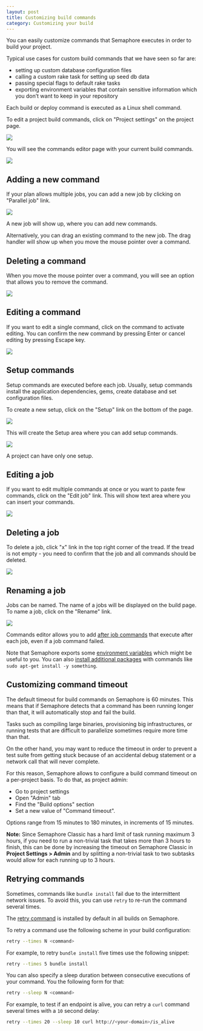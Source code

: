 ```yaml
---
layout: post
title: Customizing build commands
category: Customizing your build
---
```


You can easily customize commands that Semaphore executes in order to build your project.

Typical use cases for custom build commands that we have seen so far are:

 * setting up custom database configuration files
 * calling a custom rake task for setting up seed db data
 * passing special flags to default rake tasks
 * exporting environment variables that contain sensitive information which you don’t want to keep in your repository

Each build or deploy command is executed as a Linux shell command.

To edit a project build commands, click on "Project settings" on the  project page.

<img src="/docs/assets/img/custom-build-commands/cbc-project-settings-link.png" class="img-bordered-padding img-responsive">

You will see the commands editor page with your current build commands.

<img src="/docs/assets/img/custom-build-commands/build-settings.png" class="img-bordered-padding img-responsive">

## Adding a new command

If your plan allows multiple jobs, you can add a new job by clicking on
"Parallel job" link.

<img src="/docs/assets/img/custom-build-commands/parallel-job.png" class="img-bordered-padding img-responsive">

A new job will show up, where you can add new commands.

Alternatively, you can drag an existing command to the new job. The drag
handler will show up when you move the mouse pointer over a command.

## Deleting a command

When you move the mouse pointer over a command, you will see an option that
allows you to remove the command.

<img src="/docs/assets/img/custom-build-commands/delete-command.png" class="img-bordered-padding img-responsive">

## Editing a command

If you want to edit a single command, click on the command to activate editing.
You can confirm the new command by pressing Enter or cancel editing by pressing
Escape key.

<img src="/docs/assets/img/custom-build-commands/edit-command.png" class="img-bordered-padding img-responsive">

## Setup commands

Setup commands are executed before each job. Usually, setup commands install
the application dependencies, gems, create database and set configuration files.

To create a new setup, click on the "Setup" link on the bottom of the page.

<img src="/docs/assets/img/custom-build-commands/setup-button.png" class="img-bordered-padding img-responsive">

This will create the Setup area where you can add setup commands.

<img src="/docs/assets/img/custom-build-commands/setup-commands.png" class="img-bordered-padding img-responsive">

A project can have only one setup.

## Editing a job

If you want to edit multiple commands at once or you want to paste few commands,
click on the "Edit job" link. This will show text area where you can insert
your commands.

<img src="/docs/assets/img/custom-build-commands/edit-job.png" class="img-bordered-padding img-responsive">

## Deleting a job

To delete a job, click "x" link in the top right corner of the tread. If the
tread is not empty - you need to confirm that the job and all commands should
be deleted.

<img src="/docs/assets/img/custom-build-commands/delete-job.png" class="img-bordered-padding img-responsive">

## Renaming a job

Jobs can be named. The name of a jobs will be displayed on the build page.
To name a job, click on the "Rename" link.

<img src="/docs/assets/img/custom-build-commands/rename-job.png" class="img-bordered-padding img-responsive">

Commands editor allows you to add [after
job commands](/docs/using-post-thread-commands.html) that execute after each
job, even if a job command failed.

Note that Semaphore exports some [environment
variables](/docs/available-environment-variables.html) which might be useful to
you. You can also [install additional
packages](/docs/how-to-install-dependency.html) with commands like `sudo apt-get
install -y something`.

## Customizing command timeout

The default timeout for build commands on Semaphore is 60 minutes.
This means that if Semaphore detects that a command has been running longer than
that, it will automatically stop and fail the build.

Tasks such as compiling large binaries, provisioning big infrastructures, or
running tests that are difficult to parallelize sometimes require more time than
that.

On the other hand, you may want to reduce the timeout in order to prevent a test
suite from getting stuck because of an accidental debug statement or a network
call that will never complete.

For this reason, Semaphore allows to configure a build command timeout on a
per-project basis. To do that, as project admin:

- Go to project settings
- Open "Admin" tab
- Find the "Build options" section
- Set a new value of "Command timeout".

Options range from 15 minutes to 180 minutes, in increments of 15 minutes.

__Note:__
Since Semaphore Classic has a hard limit of task running maximum 3 hours, if you need to run a non-trivial task that takes more than 3 hours to finish, this can be done by increasing the timeout on Semaphore Classic in **Project Settings > Admin** and by splitting a non-trivial task to two subtasks would allow for each running up to 3 hours.

## Retrying commands

Sometimes, commands like `bundle install` fail due to the intermittent network
issues. To avoid this, you can use `retry` to re-run the command several times.

The [retry command](https://github.com/renderedtext/scripts/blob/master/utility/retry)
is installed by default in all builds on Semaphore.

To retry a command use the following scheme in your build configuration:

``` bash
retry --times N <command>
```

For example, to retry `bundle install` five times use the following snippet:

``` bash
retry --times 5 bundle install
```

You can also specify a sleep duration between consecutive executions of your
command. You the following form for that:

``` bash
retry --sleep N <command>
```

For example, to test if an endpoint is alive, you can retry a `curl` command
several times with a `10` second delay:

``` bash
retry --times 20 --sleep 10 curl http://<your-domain>/is_alive
```
